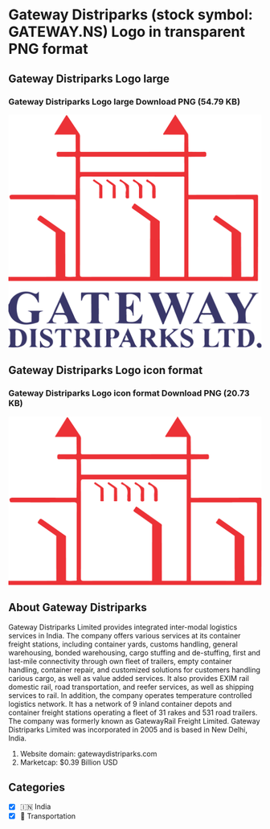 # Gateway Distriparks (stock symbol: GATEWAY.NS) Logo in transparent PNG format

## Gateway Distriparks Logo large

### Gateway Distriparks Logo large Download PNG (54.79 KB)

![Gateway Distriparks Logo large Download PNG (54.79 KB)](/img/orig/GATEWAY.NS_BIG-aab2c0b6.png)

## Gateway Distriparks Logo icon format

### Gateway Distriparks Logo icon format Download PNG (20.73 KB)

![Gateway Distriparks Logo icon format Download PNG (20.73 KB)](/img/orig/GATEWAY.NS-9b7e2f31.png)

## About Gateway Distriparks

Gateway Distriparks Limited provides integrated inter-modal logistics services in India. The company offers various services at its container freight stations, including container yards, customs handling, general warehousing, bonded warehousing, cargo stuffing and de-stuffing, first and last-mile connectivity through own fleet of trailers, empty container handling, container repair, and customized solutions for customers handling carious cargo, as well as value added services. It also provides EXIM rail domestic rail, road transportation, and reefer services, as well as shipping services to rail. In addition, the company operates temperature controlled logistics network. It has a network of 9 inland container depots and container freight stations operating a fleet of 31 rakes and 531 road trailers. The company was formerly known as GatewayRail Freight Limited. Gateway Distriparks Limited was incorporated in 2005 and is based in New Delhi, India.

1. Website domain: gatewaydistriparks.com
2. Marketcap: $0.39 Billion USD


## Categories
- [x] 🇮🇳 India
- [x] 🚚 Transportation
